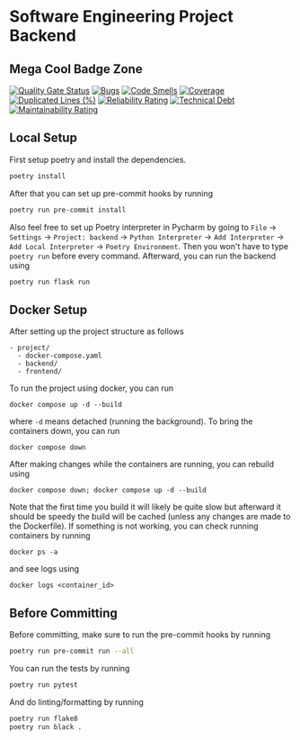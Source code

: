 # Software Engineering Project Backend
## Mega Cool Badge Zone
[![Quality Gate Status](https://sonarcloud.io/api/project_badges/measure?project=SWE-Group-2_backend&metric=alert_status)](https://sonarcloud.io/summary/new_code?id=SWE-Group-2_backend)
[![Bugs](https://sonarcloud.io/api/project_badges/measure?project=SWE-Group-2_backend&metric=bugs)](https://sonarcloud.io/summary/new_code?id=SWE-Group-2_backend)
[![Code Smells](https://sonarcloud.io/api/project_badges/measure?project=SWE-Group-2_backend&metric=code_smells)](https://sonarcloud.io/summary/new_code?id=SWE-Group-2_backend)
[![Coverage](https://sonarcloud.io/api/project_badges/measure?project=SWE-Group-2_backend&metric=coverage)](https://sonarcloud.io/summary/new_code?id=SWE-Group-2_backend)
[![Duplicated Lines (%)](https://sonarcloud.io/api/project_badges/measure?project=SWE-Group-2_backend&metric=duplicated_lines_density)](https://sonarcloud.io/summary/new_code?id=SWE-Group-2_backend)
[![Reliability Rating](https://sonarcloud.io/api/project_badges/measure?project=SWE-Group-2_backend&metric=reliability_rating)](https://sonarcloud.io/summary/new_code?id=SWE-Group-2_backend)
[![Technical Debt](https://sonarcloud.io/api/project_badges/measure?project=SWE-Group-2_backend&metric=sqale_index)](https://sonarcloud.io/summary/new_code?id=SWE-Group-2_backend)
[![Maintainability Rating](https://sonarcloud.io/api/project_badges/measure?project=SWE-Group-2_backend&metric=sqale_rating)](https://sonarcloud.io/summary/new_code?id=SWE-Group-2_backend)
## Local Setup
First setup poetry and install the dependencies.
```bash
poetry install
```
After that you can set up pre-commit hooks by running
```bash
poetry run pre-commit install
```
Also feel free to set up Poetry interpreter in Pycharm by going to `File` -> `Settings` -> `Project: backend` -> `Python Interpreter` -> `Add Interpreter` -> `Add Local Interpreter` -> `Poetry Environment`. Then you won't have to type `poetry run` before every command. Afterward, you can run the backend using
```bash
poetry run flask run
```
## Docker Setup
After setting up the project structure as follows
```shell
- project/
  - docker-compose.yaml
  - backend/
  - frontend/
```
To run the project using docker, you can run
```shell
docker compose up -d --build
```
where `-d` means detached (running the background). To bring the containers down, you can run
```shell
docker compose down
```
After making changes while the containers are running, you can rebuild using
```shell
docker compose down; docker compose up -d --build
```
Note that the first time you build it will likely be quite slow but afterward it should be speedy the build will be cached (unless any changes are made to the Dockerfile). If something is not working, you can check running containers by running
```shell
docker ps -a
```
and see logs using
```shell
docker logs <container_id>
```
## Before Committing
Before committing, make sure to run the pre-commit hooks by running
```bash
poetry run pre-commit run --all
```
You can run the tests by running
```bash
poetry run pytest
```
And do linting/formatting by running
```bash
poetry run flake8
poetry run black .
```

